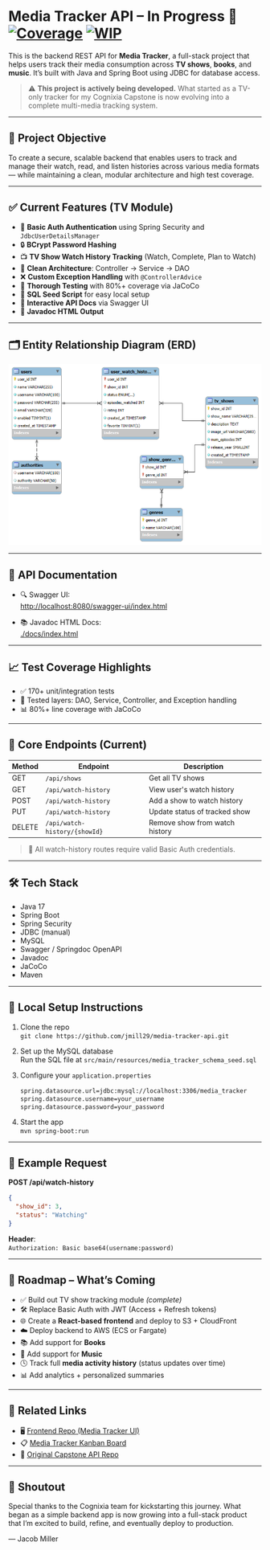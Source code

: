 # Media Tracker API – In Progress 🚧 [![Coverage](https://img.shields.io/badge/Coverage-80%25-brightgreen)](https://github.com/jmill29/media-tracker-api) [![WIP](https://img.shields.io/badge/status-in_progress-yellow.svg)](https://github.com/jmill29/media-tracker-frontend)

This is the backend REST API for **Media Tracker**, a full-stack project that helps users track their media consumption across **TV shows**, **books**, and **music**. It’s built with Java and Spring Boot using JDBC for database access.

> ⚠️ **This project is actively being developed.** What started as a TV-only tracker for my Cognixia Capstone is now evolving into a complete multi-media tracking system.

---

## 🎯 Project Objective

To create a secure, scalable backend that enables users to track and manage their watch, read, and listen histories across various media formats — while maintaining a clean, modular architecture and high test coverage.

---

## ✅ Current Features (TV Module)

- 🔐 **Basic Auth Authentication** using Spring Security and `JdbcUserDetailsManager`
- 🔒 **BCrypt Password Hashing**
- 📺 **TV Show Watch History Tracking** (Watch, Complete, Plan to Watch)
- 📂 **Clean Architecture**: Controller → Service → DAO
- ❌ **Custom Exception Handling** with `@ControllerAdvice`
- 🧪 **Thorough Testing** with 80%+ coverage via JaCoCo
- 🔧 **SQL Seed Script** for easy local setup
- 📖 **Interactive API Docs** via Swagger UI
- 📝 **Javadoc HTML Output**

---

## 🗂️ Entity Relationship Diagram (ERD)

![ER Diagram](./ERDiagram.png)

---

## 📖 API Documentation

- 🔍 Swagger UI:  
  [http://localhost:8080/swagger-ui/index.html](http://localhost:8080/swagger-ui/index.html)

- 📚 Javadoc HTML Docs:  
  [./docs/index.html](./docs/index.html)

---

## 📈 Test Coverage Highlights

- ✅ 170+ unit/integration tests
- 🧪 Tested layers: DAO, Service, Controller, and Exception handling
- 📊 80%+ line coverage with JaCoCo

---

## 📌 Core Endpoints (Current)

| Method | Endpoint                        | Description                       |
|--------|----------------------------------|-----------------------------------|
| GET    | `/api/shows`                    | Get all TV shows                  |
| GET    | `/api/watch-history`           | View user's watch history         |
| POST   | `/api/watch-history`           | Add a show to watch history       |
| PUT    | `/api/watch-history`           | Update status of tracked show     |
| DELETE | `/api/watch-history/{showId}`  | Remove show from watch history    |

> 🔐 All watch-history routes require valid Basic Auth credentials.

---

## 🛠 Tech Stack

- Java 17  
- Spring Boot  
- Spring Security  
- JDBC (manual)  
- MySQL  
- Swagger / Springdoc OpenAPI  
- Javadoc  
- JaCoCo  
- Maven

---

## 🚀 Local Setup Instructions

1. Clone the repo  
   `git clone https://github.com/jmill29/media-tracker-api.git`

2. Set up the MySQL database  
   Run the SQL file at `src/main/resources/media_tracker_schema_seed.sql`

3. Configure your `application.properties`
   ```properties
   spring.datasource.url=jdbc:mysql://localhost:3306/media_tracker
   spring.datasource.username=your_username
   spring.datasource.password=your_password
   ```

4. Start the app  
   `mvn spring-boot:run`

---

## 🧪 Example Request

**POST /api/watch-history**

```json
{
  "show_id": 3,
  "status": "Watching"
}
```

**Header**:  
`Authorization: Basic base64(username:password)`

---

## 🔮 Roadmap – What’s Coming

- ✅ Build out TV show tracking module *(complete)*
- 🛠️ Replace Basic Auth with JWT (Access + Refresh tokens)
- 🌐 Create a **React-based frontend** and deploy to S3 + CloudFront
- ☁️ Deploy backend to AWS (ECS or Fargate)
- 📚 Add support for **Books**
- 🎵 Add support for **Music**
- 🕓 Track full **media activity history** (status updates over time)
- 📊 Add analytics + personalized summaries

---

## 📂 Related Links

- 🖥️ [Frontend Repo (Media Tracker UI)](https://github.com/jmill29/media-tracker-frontend)
- 📋 [Media Tracker Kanban Board](https://github.com/users/jmill29/projects/1)
- 🧱 [Original Capstone API Repo](https://github.com/jmill29/tv-show-tracker-api)

---

## 🙌 Shoutout

Special thanks to the Cognixia team for kickstarting this journey. What began as a simple backend app is now growing into a full-stack product that I’m excited to build, refine, and eventually deploy to production.

— Jacob Miller

